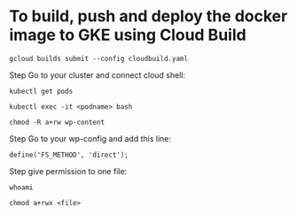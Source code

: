# To build, push and deploy the docker image to GKE using Cloud Build
```
gcloud builds submit --config cloudbuild.yaml
```

Step
Go to your cluster and connect cloud shell:

```
kubectl get pods
```

```
kubectl exec -it <podname> bash
```

```
chmod -R a+rw wp-content
```
Step
Go to your wp-config and add this line:
```
define('FS_METHOD', 'direct');
```



Step
give permission to one file:
```
whoami
```

```
chmod a+rwx <file>
```
